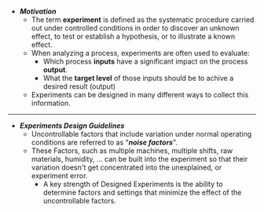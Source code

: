 - ***Motivation***
	- The term **experiment** is defined as the systematic procedure carried out under controlled conditions in order to discover an unknown effect, to test or establish a hypothesis, or to illustrate a known effect.
	- When analyzing a process, experiments are often used to evaluate:
		- Which process **inputs** have a significant impact on the process **output**.
		- What the **target level** of those inputs should be to achive a desired result (output)
	- Experiments can be designed in many different ways to collect this information.

---
- ***Experiments Design Guidelines***
	- Uncontrollable factors that include variation under normal operating conditions are referred to as "***noise factors***".
	- These Factors, such as multiple machines, multiple shifts, raw materials, humidity, ... can be built into the experiment so that their variation doesn't get concentrated into the unexplained, or experiment error.
		- A key strength of Designed Experiments is the ability to determine factors and settings that minimize the effect of the uncontrollable factors.
